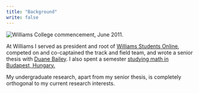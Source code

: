 ```yaml
---
title: "Background"
write: false
---
```


![Williams College commencement, June 2011.](img/williams.jpg)

At Williams I served as president and root of [Williams Students
Online][wso], competed on and co-captained the track and field team,
and wrote a senior thesis with [Duane Bailey][duane]. I also spent a
semester [studying math in Budapest, Hungary.][bsm]

My undergraduate research, apart from my senior thesis, is completely
orthogonal to my current research interests.

[wso]: http://wso.williams.edu
[duane]: http://cs.williams.edu/~bailey
[bsm]: http://www.budapestsemesters.com/